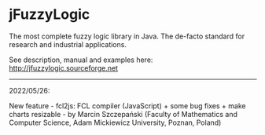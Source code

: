 jFuzzyLogic
===========

The most complete fuzzy logic library in Java. The de-facto standard for research and industrial applications.

See description, manual and examples here: http://jfuzzylogic.sourceforge.net

<hr>

2022/05/26:

New feature - fcl2js: FCL compiler (JavaScript) + some bug fixes + make charts resizable - by Marcin Szczepański (Faculty of Mathematics and Computer Science, Adam Mickiewicz University, Poznan, Poland)

